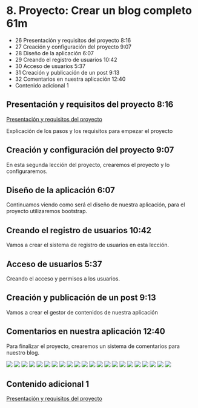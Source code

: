 # 8. Proyecto: Crear un blog completo 61m
   * 26 Presentación y requisitos del proyecto 8:16 
   * 27 Creación y configuración del proyecto 9:07 
   * 28 Diseño de la aplicación 6:07 
   * 29 Creando el registro de usuarios 10:42 
   * 30 Acceso de usuarios 5:37 
   * 31 Creación y publicación de un post 9:13 
   * 32 Comentarios en nuestra aplicación 12:40 
   * Contenido adicional 1
   
## Presentación y requisitos del proyecto 8:16 

[Presentación y requisitos del proyecto](pdfs/19_Proyecto_de_Ejemplo.pdf)

Explicación de los pasos y los requisitos para empezar el proyecto

## Creación y configuración del proyecto 9:07 

En esta segunda lección del proyecto, crearemos el proyecto y lo configuraremos. 

## Diseño de la aplicación 6:07 

Continuamos viendo como será el diseño de nuestra aplicación, para el proyecto utilizaremos bootstrap.

## Creando el registro de usuarios 10:42 

Vamos a crear el sistema de registro de usuarios en esta lección.

## Acceso de usuarios 5:37 

Creando el acceso y permisos a los usuarios.

## Creación y publicación de un post 9:13 

Vamos a crear el gestor de contenidos de nuestra aplicación

## Comentarios en nuestra aplicación 12:40 

Para finalizar el proyecto, crearemos un sistema de comentarios para nuestro blog.

<img src="images/26-01.png">

<img src="images/26-02.png">

<img src="images/26-03.png">

<img src="images/26-04.png">

<img src="images/26-05.png">

<img src="images/26-06.png">

<img src="images/26-07.png">

<img src="images/26-08.png">

<img src="images/26-09.png">

<img src="images/26-10.png">

<img src="images/26-11.png">

<img src="images/26-12.png">

<img src="images/26-13.png">

<img src="images/26-14.png">

<img src="images/26-15.png">

<img src="images/26-16.png">

<img src="images/26-17.png">

<img src="images/26-18.png">

<img src="images/26-19.png">

<img src="images/26-20.png">

<img src="images/26-21.png">

<img src="images/26-22.png">

## Contenido adicional 1   

[Presentación y requisitos del proyecto](pdfs/19_Proyecto_de_Ejemplo.pdf)
